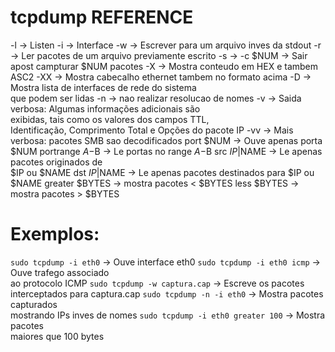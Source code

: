 # tcpdump REFERENCE

-l -> Listen
-i -> Interface
-w -> Escrever para um arquivo inves da stdout
-r -> Ler pacotes de um arquivo previamente escrito
-s -> 
-c $NUM -> Sair apost campturar $NUM pacotes
-X -> Mostra conteudo em HEX e tambem ASC2
-XX -> Mostra cabecalho ethernet tambem no formato acima
-D -> Mostra lista de interfaces de rede do sistema \
  que podem ser lidas
-n -> nao realizar resolucao de nomes
-v -> Saida verbosa: Algumas informações adicionais são \
exibidas, tais como os valores dos campos TTL, \
Identificação, Comprimento Total e Opções do pacote IP
-vv -> Mais verbosa: pacotes SMB sao decodificados
port $NUM -> Ouve apenas porta $NUM
portrange $A-$B -> Le portas no range $A-$B
src $IP|$NAME -> Le apenas pacotes originados de \
  $IP ou $NAME
dst $IP|$NAME -> Le apenas pacotes destinados para
  $IP ou $NAME
greater $BYTES -> mostra pacotes < $BYTES
less $BYTES -> mostra pacotes > $BYTES

# Exemplos:
`sudo tcpdump -i eth0` -> Ouve interface eth0
`sudo tcpdump -i eth0 icmp` -> Ouve trafego associado \
ao protocolo ICMP
`sudo tcpdump -w captura.cap` -> Escreve os pacotes \
interceptados para captura.cap
`sudo tcpdump -n -i eth0` -> Mostra pacotes capturados \
mostrando IPs inves de nomes
`sudo tcpdump -i eth0 greater 100` -> Mostra pacotes \
maiores que 100 bytes
